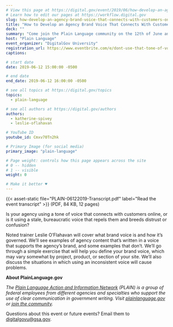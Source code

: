```yaml
---
# View this page at https://digital.gov/event/2019/06/how-develop-an-agency-brand-voice
# Learn how to edit our pages at https://workflow.digital.gov
slug: how-develop-an-agency-brand-voice-that-connects-with-customers-online
title: "How to Develop an Agency Brand Voice That Connects With Customers Online"
deck: ""
summary: "Come join the Plain Language community on the 12th of June and learn how to develop an agency brand voice!"
host: "Plain Language"
event_organizer: "DigitalGov University"
registration_url: https://www.eventbrite.com/e/dont-use-that-tone-of-voice-with-me-how-to-develop-an-agency-brand-voice-registration-61151693361
captions: 

# start date
date: 2019-06-12 15:00:00 -0500

# end date
end_date: 2019-06-12 16:00:00 -0500

# see all topics at https://digital.gov/topics
topics: 
  - plain-language

# see all authors at https://digital.gov/authors
authors: 
  - katherine-spivey
  - leslie-oflahavan

# YouTube ID
youtube_id: Cmxv70Tn2hk

# Primary Image (for social media)
primary_image: "plain-language"

# Page weight: controls how this page appears across the site
# 0 -- hidden
# 1 -- visible
weight: 0

# Make it better ♥
---
```


{{< asset-static file="PLAIN-06122019-Transcript.pdf" label="Read the event transcript" >}} (PDF, 84 KB, 12 pages) 

Is your agency using a tone of voice that connects with customers online, or is it using a stale, bureaucratic voice that repels them and breeds distrust or confusion? 
 
Noted trainer Leslie O’Flahavan will cover what brand voice is and how it’s governed. We’ll see examples of agency content that’s written in a voice that supports the agency’s brand, and some examples that don’t. We’ll go through a simple exercise that will help you define your brand voice, which may vary somewhat by project, product, or section of your site. We’ll also discuss the situations in which using an inconsistent voice will cause problems. 

**About PlainLanguage.gov** 

_The [Plain Language Action and Information Network](https://www.plainlanguage.gov/about/) (PLAIN) is a group of federal employees from different agencies and specialties who support the use of clear communication in government writing. Visit [plainlanguage.gov](https://www.plainlanguage.gov/) or [join the community](https://www.digitalgov.gov/communities/plain-language/)._ 

Questions about this event or future events? Email them to [digitalgovu@gsa.gov](mailto:digitalgovu@gsa.gov). 
